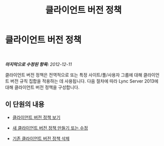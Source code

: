 ﻿---
title: 클라이언트 버전 정책
TOCTitle: 클라이언트 버전 정책
ms:assetid: e3368dbe-3af7-44aa-992f-7fccf8d57edd
ms:mtpsurl: https://technet.microsoft.com/ko-kr/library/JJ923061(v=OCS.15)
ms:contentKeyID: 52056976
ms.date: 08/10/2015
mtps_version: v=OCS.15
ms.translationtype: HT
---

# 클라이언트 버전 정책

 

_**마지막으로 수정된 항목:** 2012-12-11_

클라이언트 버전 정책은 전역적으로 또는 특정 사이트/풀/사용자 그룹에 대해 클라이언트 버전 규칙 집합을 적용하는 데 사용됩니다. 다음 절차에 따라 Lync Server 2013에 대해 클라이언트 버전 정책을 구성합니다.

## 이 단원의 내용

  - [클라이언트 버전 정책 보기](lync-server-2013-view-client-version-policies.md)

  - [새 클라이언트 버전 정책 만들기 또는 수정](lync-server-2013-create-or-modify-a-new-client-version-policy.md)

  - [기존 클라이언트 버전 정책 삭제](lync-server-2013-delete-an-existing-client-version-policy.md)

